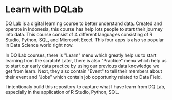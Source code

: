 # Learn with DQLab

DQ Lab is a digital learning course to better understand data. Created and operate in Indonesia,
this course has help lots people to start their journey into data. This course consist of 4 different
languages consisting of R Studio, Python, SQL, and Microsoft Excel. This four apps is also so popular
in Data Science world right now. 

In DQ Lab courses, there is "Learn" menu which greatly help us to start learning from the scratch!
Later, there is also "Practice" menu which help us to start our early data practice by using our previous
data knowledge we get from learn. Next, they also contain "Event" to tell their members about their event
and "Jobs" which contain job opportunity related to Data Field.

I intentionaly build this repository to capture what I have learn from DQ Lab, especially in the 
application of R Studio, Python, SQL. 
